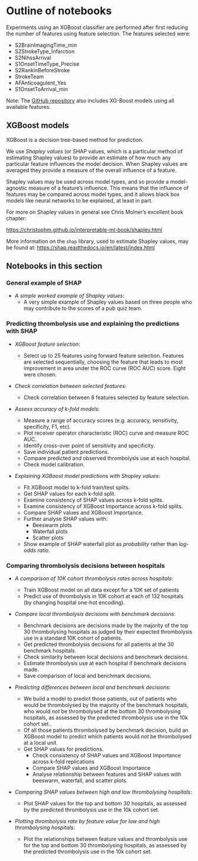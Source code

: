 # Outline of notebooks

Experiments using an XGBoost classifier are performed after first reducing the number of features using feature selection. The features selected were:

* S2BrainImagingTime_min
* S2StrokeType_Infarction
* S2NihssArrival
* S1OnsetTimeType_Precise
* S2RankinBeforeStroke
* StrokeTeam
* AFAnticoagulent_Yes
* S1OnsetToArrival_min

Note: The [GitHub repository](https://github.com/samuel-book/samuel_shap_paper_1) also includes XG-Boost models using all available features.

## XGBoost models

XGBoost is a decision tree-based method for prediction.

We use *Shapley values* (or SHAP values, which is a particular method of estimating Shapley values) to provide an estimate of how much any particular feature influences the model decision. When Shapley values are averaged they provide a measure of the overall influence of a feature.

Shapley values may be used across model types, and so provide a model-agnostic measure of a feature’s influence. This means that the influence of features may be compared across model types, and it allows black box models like neural networks to be explained, at least in part.

For more on Shapley values in general see Chris Molner’s excellent book chapter:

https://christophm.github.io/interpretable-ml-book/shapley.html

More information on the `shap` library, used to estimate Shapley values, may be found at: https://shap.readthedocs.io/en/latest/index.html

## Notebooks in this section

### General example of SHAP

* *A simple worked example of Shapley values*:
    * A very simple example of Shapley values based on three people who may contribute to the scores of a pub quiz team.

### Predicting thrombolysis use and explaining the predictions with SHAP

* *XGBoost feature selection*:
    * Select up to 25 features using forward feature selection. Features are selected sequentially, choosing the feature that leads to most improvement in area under the ROC curve (ROC AUC) score. Eight were chosen.

* *Check correlation between selected features*:
    * Check correlation between 8 features selected by feature selection.
    
* *Assess accuracy of k-fold models*:
    * Measure a range of accuracy scores (e.g. accuracy, sensitivity, specificity, F1, etc).
    * Plot receiver operator characteristic (ROC) curve and measure ROC AUC.
    * Identify cross-over point of sensitivity and specificity.
    * Save individual patient predictions.
    * Compare predicted and observed thrombolysis use at each hospital.
    * Check model calibration.
    
* *Explaining XGBoost model predictions with Shapley values*:
    * Fit XGBoost model to k-fold train/test splits.
    * Get SHAP values for each k-fold split.
    * Examine consistency of SHAP values across k-fold splits.
    * Examine consistency of XGBoost Importance across k-fold splits.
    * Compare SHAP values and XGBoost Importance.
    * Further analyse SHAP values with:
        * Beeswarm plots
        * Waterfall plots
        * Scatter plots
    * Show example of SHAP waterfall plot as *probability* rather than *log-odds ratio*.
    
### Comparing thrombolysis decisions between hospitals
  
* *A comparison of 10K cohort thrombolysis rates across hospitals*:
    * Train XGBoost model on all data except for a 10K set of patients
    * Predict use of thrombolysis in 10K cohort at each of 132 hospitals (by changing hospital one-hot encoding).

* *Compare local thrombolysis decisions with benchmark decisions*:
    * Benchmark decisions are decisions made by the majority of the top 30 thrombolysing hospitals as judged by their expected thrombolysis use in a standard 10K cohort of patients.
    * Get predicted thrombolysis decisions for all patients at the 30 benchmark hospitals.
    * Check similarity between local decisions and benchmark decisions.
    * Estimate thrombolysis use at each hospital if benchmark decisions made.
    * Save comparison of local and benchmark decisions.
    
* *Predicting differences between local and benchmark decisions*:
    * We build a model to predict those patients, out of patients who would be thrombolysed by the majority of the benchmark hospitals, who would *not* be thrombolysed at the bottom 30 thrombolysing hospitals, as assessed by the predicted thrombolysis use in the 10k cohort set.. 
    * Of all those patients thrombolysed by benchmark decision, build an XGBoost model to predict which patients would *not* be thrombolysed at a local unit.
    * Get SHAP values for predictions.
        * Check consistency of SHAP values and XGBoost Importance across k-fold replications
        * Compare SHAP values and XGBoost Importance
        * Analyse relationship between features and SHAP values with beeswarm, waterfall, and scatter plots.
        
* *Comparing SHAP values between high and low thrombolysing hospitals*:
    * Plot SHAP values for the top and bottom 30 hospitals, as assessed by the predicted thrombolysis use in the 10k cohort set.
    
* *Plotting thrombolysis rate by feature value for low and high thrombolysing hospitals*:
    * Plot the relationships between feature values and thrombolysis use for the top and bottom 30 thrombolysing hospitals, as assessed by the predicted thrombolysis use in the 10k cohort set.
     
        
